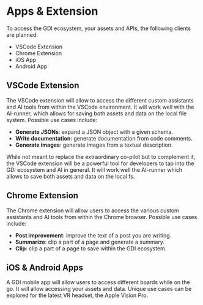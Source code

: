 # Apps & Extension

To access the GDI ecosystem, your assets and APIs, the following clients are planned:

- VSCode Extension
- Chrome Extension
- iOS App
- Android App

## VSCode Extension

The VSCode extension will allow to access the different custom assistants and AI tools from within the VSCode environment. It will work well with the AI-runner, which allows for saving both assets and data on the local file system. Possible use cases include:

- **Generate JSONs**: expand a JSON object with a given schema.
- **Write documentation**: generate documentation from code comments.
- **Generate images**: generate images from a textual description.

While not meant to replace the extraordinary co-pilot but to complement it, the VSCode extension will be a powerful tool for developers to tap into the GDI ecosystem and AI in general. It will work well the AI-runner which allows to save both assets and data on the local fs.

## Chrome Extension

The Chrome extension will allow users to access the various custom assistants and AI tools from within the Chrome browser. Possible use cases include:

- **Post improvement**: improve the text of a post you are writing.
- **Summarize**: clip a part of a page and generate a summary.
- **Clip**: clip a part of a page to save within the GDI ecosystem.

## iOS & Android Apps

A GDI mobile app will allow users to access different boards while on the go. It will allow accessing your assets and data. Unique use cases can be explored for the latest VR headset, the Apple Vision Pro.
